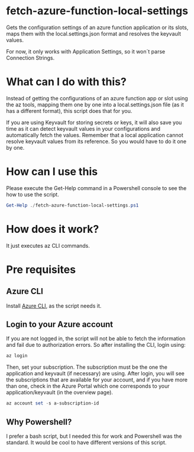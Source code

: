 # fetch-azure-function-local-settings

Gets the configuration settings of an azure function application or its slots, maps them with the local.settings.json format and resolves the keyvault values.

For now, it only works with Application Settings, so it won´t parse Connection Strings.

# What can I do with this?

Instead of getting the configurations of an azure function app or slot using the az tools, mapping them one by one into a local.settings.json file (as it has a different format), this script does that for you.

If you are using Keyvault for storing secrets or keys, it will also save you time as it can detect keyvault values in your configurations and automatically fetch the values. Remember that a local application cannot resolve keyvault values from its reference. So you would have to do it one by one.

# How can I use this

Please execute the Get-Help command in a Powershell console to see the how to use the script.
```powershell
Get-Help ./fetch-azure-function-local-settings.ps1
```

# How does it work?

It just executes az CLI commands.

# Pre requisites

## Azure CLI

Install [Azure CLI](https://docs.microsoft.com/en-us/cli/azure/install-azure-cli), as the script needs it.

## Login to your Azure account

If you are not logged in, the script will not be able to fetch the information and fail due to authorization errors. So after installing the CLI, login using:
```powershell
az login
```
Then, set your subscription. The subscription must be the one the application and keyvault (if necessary) are using. After login, you will see the subscriptions that are available for your account, and if you have more than one, check in the Azure Portal which one corresponds to your application/keyvault (in the overview page).
```powershell
az account set -s a-subscription-id
```

## Why Powershell?

I prefer a bash script, but I needed this for work and Powershell was the standard. It would be cool to have different versions of this script.
